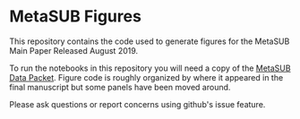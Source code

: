 # MetaSUB Figures
This repository contains the code used to generate figures for the MetaSUB Main Paper Released August 2019.

To run the notebooks in this repository you will need a copy of the [MetaSUB Data Packet](https://s3.wasabisys.com/metasub/data_packets/metasub_data_packet_v1_2.tar.gz). Figure code is roughly organized by where it appeared in the final manuscript but some panels have been moved around.

Please ask questions or report concerns using github's issue feature.


